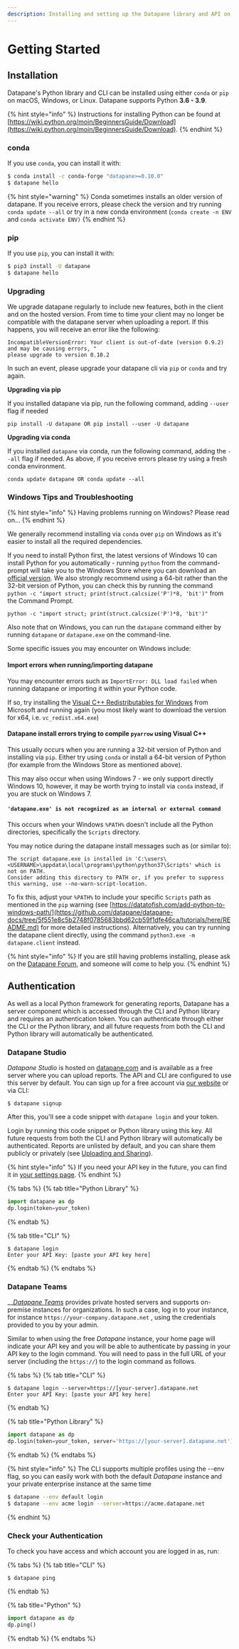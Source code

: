 ```yaml
---
description: Installing and setting up the Datapane library and API on your device
---
```


# Getting Started

## Installation

Datapane's Python library and CLI can be installed using either `conda` or `pip` on macOS, Windows, or Linux. Datapane supports Python **3.6 - 3.9**.

{% hint style="info" %}
Instructions for installing Python can be found at [https://wiki.python.org/moin/BeginnersGuide/Download](https://wiki.python.org/moin/BeginnersGuide/Download). 
{% endhint %}

### conda

If you use `conda`, you can install it with:

```bash
$ conda install -c conda-forge "datapane>=0.10.0"
$ datapane hello
```

{% hint style="warning" %}
Conda sometimes installs an older version of datapane. If you receive errors, please check the version and try running `conda update --all` or try in a new conda environment \(`conda create -n ENV` and `conda activate ENV)`
{% endhint %}

### pip

If you use `pip`, you can install it with:

```bash
$ pip3 install -U datapane
$ datapane hello
```

### Upgrading

We upgrade datapane regularly to include new features, both in the client and on the hosted version. From time to time your client may no longer be compatible with the datapane server when uploading a report. If this happens, you will receive an error like the following: 

```text
IncompatibleVersionError: Your client is out-of-date (version 0.9.2) and may be causing errors, "
please upgrade to version 0.10.2
```

In such an event, please upgrade your datapane cli via `pip` or `conda` and try again.

**Upgrading via pip**

If you installed datapane via pip, run the following command, adding `--user` flag if needed

```text
pip install -U datapane OR pip install --user -U datapane
```

**Upgrading via conda**

If you installed `datapane` via conda, run the following command, adding the `--all` flag if needed. As above, if you receive errors please try using a fresh conda environment.

```text
conda update datapane OR conda update --all
```

### Windows Tips and Troubleshooting

{% hint style="info" %}
Having problems running on Windows? Please read on...
{% endhint %}

We generally recommend installing via `conda` over `pip` on Windows as it's easier to install all the required dependencies.

If you need to install Python first, the latest versions of Windows 10 can install Python for you automatically - running `python` from the command-prompt will take you to the Windows Store where you can download an [official version](https://docs.python.org/3/using/windows.html#the-microsoft-store-package). We also strongly recommend using a 64-bit rather than the 32-bit version of Python, you can check this by running the command `python -c "import struct; print(struct.calcsize('P')*8, 'bit')"` from the Command Prompt.

```text
python -c "import struct; print(struct.calcsize('P')*8, 'bit')"
```

Also note that on Windows, you can run the `datapane` command either by running `datapane` or `datapane.exe` on the command-line.

Some specific issues you may encounter on Windows include:

#### Import errors when running/importing datapane

You may encounter errors such as `ImportError: DLL load failed` when running datapane or importing it within your Python code.

If so, try installing the [Visual C++ Redistributables for Windows](https://support.microsoft.com/en-us/help/2977003/the-latest-supported-visual-c-downloads) from Microsoft and running again \(you most likely want to download the version for x64, i.e. `vc_redist.x64.exe`\)

#### Datapane install errors trying to compile `pyarrow` using Visual C++

This usually occurs when you are running a 32-bit version of Python and installing via `pip`. Either try using `conda` or install a 64-bit version of Python \(for example from the Windows Store as mentioned above\).

This may also occur when using Windows 7 - we only support directly Windows 10, however, it may be worth trying to install via `conda` instead, if you are stuck on Windows 7.

#### `'datapane.exe' is not recognized as an internal or external command`

This occurs when your Windows `%PATH%` doesn't include all the Python directories, specifically the `Scripts` directory.

You may notice during the datapane install messages such as \(or similar to\):

```text
The script datapane.exe is installed in 'C:\users\<USERNAME>\appdata\local\programs\python\python37\Scripts' which is not on PATH.
Consider adding this directory to PATH or, if you prefer to suppress this warning, use --no-warn-script-location.
```

To fix this, adjust your `%PATH%` to include your specific `Scripts` path as mentioned in the `pip` warning \(see [https://datatofish.com/add-python-to-windows-path/](https://github.com/datapane/datapane-docs/tree/5f551e8c5b2748f0785683bbd62cb59f1dfe46ca/tutorials/here/README.md) for more detailed instructions\). Alternatively, you can try running the datapane client directly, using the command `python3.exe -m datapane.client` instead.

{% hint style="info" %}
If you are still having problems installing, please ask on the [Datapane Forum](https://discuss.datapane.com), and someone will come to help you.
{% endhint %}

## Authentication

As well as a local Python framework for generating reports, Datapane has a server component which is accessed through the CLI and Python library and requires an authentication token. You can authenticate through either the CLI or the Python library, and all future requests from both the CLI and Python library will automatically be authenticated.

### Datapane Studio

_Datapane Studio_ is hosted on [datapane.com](https://datapane.com) and is available as a free server where you can upload reports. The API and CLI are configured to use this server by default. You can sign up for a free account via [our website](https://datapane.com/accounts/signup) or via CLI: 

```text
$ datapane signup
```

After this, you'll see a code snippet with `datapane login` and your token. 

Login by running this code snippet or Python library using this key. All future requests from both the CLI and Python library will automatically be authenticated. Reports are unlisted by default, and you can share them publicly or privately \(see [Uploading and Sharing](reports/publishing-and-sharing/)\).

{% hint style="info" %}
If you need your API key in the future, you can find it in [your settings page](https://datapane.com/settings).
{% endhint %}

{% tabs %}
{% tab title="Python Library" %}
```python
import datapane as dp
dp.login(token=your_token)
```
{% endtab %}

{% tab title="CLI" %}
```text
$ datapane login 
Enter your API Key: [paste your API key here]
```
{% endtab %}
{% endtabs %}

### Datapane Teams

\_\_[_Datapane Teams_](https://datapane.com/teams/) provides private hosted servers and supports on-premise instances for organizations. In such a case, log in to your instance, for instance `https://your-company.datapane.net` , using the credentials provided to you by your admin.

Similar to when using the free _Datapane_ instance, your home page will indicate your API key and you will be able to authenticate by passing in your API key to the login command. You will need to pass in the full URL of your server \(including the `https://`\) to the login command as follows.

{% tabs %}
{% tab title="CLI" %}
```text
$ datapane login --server=https://[your-server].datapane.net
Enter your API Key: [paste your API key here]
```
{% endtab %}

{% tab title="Python Library" %}
```python
import datapane as dp
dp.login(token=your_token, server='https://[your-server].datapane.net')
```
{% endtab %}
{% endtabs %}

{% hint style="info" %}
The CLI supports multiple profiles using the --env flag, so you can easily work with both the default _Datapane_ instance and your private enterprise instance at the same time

```bash
$ datapane --env default login
$ datapane --env acme login --server=https://acme.datapane.net
```
{% endhint %}

### Check your Authentication

To check you have access and which account you are logged in as, run:

{% tabs %}
{% tab title="CLI" %}
```text
$ datapane ping
```
{% endtab %}

{% tab title="Python" %}
```python
import datapane as dp
dp.ping()
```
{% endtab %}
{% endtabs %}

